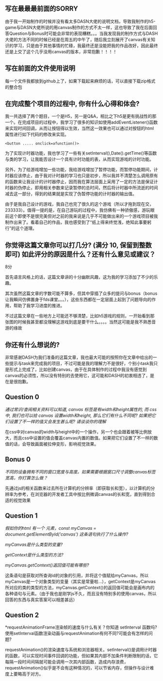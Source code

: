 ## 写在最最最前面的SORRY

由于我一开始制作的时候并没有看太多DASN大佬的说明文档，导致我制作的h5-game与DASN大佬所说的用canvas制作的方式不太一样，这也导致了我在后面回答Question与Bonus时可能会非常的表现糟糕。。。当我发现我的制作方式与DASH大佬的方法不同的时候已经是在周五的中午了，随后我立刻展开了canvas有关知识的学习，只是由于其他事情的忙碌，我最终还是没能把我的作品改好，因此最终还是上交了这个几乎没用canvas的版本，非常抱歉！！！！

## 写在前面的文件使用说明

每一个文件我都放到github上了，如果下载起来麻烦的话，可以直接下载zip格式的整合包



## 在完成整个项目的过程中, 你有什么心得和体会?

我一共选择了两个题目，一个是H5，另一是Q&A，相比之下h5是更有挑战性的那一个。在完成项目的过程中，我学习了很多的知识如使用addEventListener()函数来实现时间回调，从而让按钮得以生效，当然这一效果也可以通过对按钮的html属性进行如下代码的修改来实现。
```
<button ..... onclick=afunction()>
```
为了实现计时器功能，我也学习了一些有关setInterval(),Date().getTime()等函数与类的学习，让我能否设计一个具有计时功能的表，从而实现游戏的计时功能。

另外，为了给游戏增加一些功能，我给游戏增加了暂停功能，而暂停功能期间，计时器应该停止，由于我对计时器的学习也只是初步，所以我并不清楚怎么调用原有的函数来让我设计的计时器停止，因而我在算法层面上采用了一定的方法是保证计时器的伪停止，即用相关参数来记录暂停的总时间，然后将计时器中所流逝的时间减去这一部分，得到的结果就是实现了伪暂停功能的计时器的输出值。

由于是我自己设计的游戏，我自己也完了很久的这个游戏（所以才拖到现在交，233333）。值得一提的是，在自己游玩的过程中，我仿佛有一种骄傲感，游玩眼前这个即使不是很完美但对之前的我来说是几乎不可能做出来的一个游戏项目被我制作出来了。看着自己的作品，我也感受到了“纸上得来终觉浅，绝知此事要躬行”的这个道理。






## 你觉得这篇文章你可以打几分? (满分 10, 保留到整数即可) 如此评分的原因是什么？还有什么意见或建议？

8分

首先语言风格上的话，这篇文章讲的十分幽默风趣，这为我的学习添加了不少的乐趣。

其次虽然这篇文章的字数可能不算多，但其中穿插了众多的提问与bonus（bonus让我瞬间仿佛置身于fds课堂。。。），这些东西都在一定层面上起到了问题导向的作用，帮助了我学习进度的推进。

不过这篇文章在一些地方上可能还不够清楚，比如h5游戏的规则，一开始看到那张图的时候我甚至都没理解这游戏到底是要干什么。。。。当然这可能是我不熟悉音游的缘故

## 你还有什么想说的?

非常感谢DASH为我们准备的这篇文章，我也最大可能的按照你在文章中给出的一些提示与task来完成我的项目，不过可能是我的理解力不是很好，个别小task我只是形式上完成了，比如创建canvas，由于在具体制作的过程中我没有感觉到canvas的必须性，所以没有特别的去使用它，这可能和DASH的初衷相违了，是在是很抱歉。

## Question 0

*通过常识/查阅相关资料可以知道, canvas 标签是有width和height属性的, 而 css 中, 我们也可以给 canvas 设置width和height, 那么它们有什么不同呢? 如果把它们设置了不一样的值又会发生甚么呢? 请谈谈你的理解*

在css中对canvas的width与height中的一个操作，另一个也会跟着被等比例放大，而且css中设置的值会覆盖canvas内置的数值。如果把它们设置了不一样的数值的话，会导致画面被拉伸变形，影响视觉效果。

## Bonus 0

*不同的设备拥有不同的窗口宽度与高度。如果需要根据窗口尺寸调整canvas标签宽高，你打算怎么做？*

先通过js的相关函数来过去所在计算机的分辨率（即获取长和宽），以计算机的分辨率为参考，在浏览器的开发者工具中按比例微调canvas的长和宽，直到得到合适的视觉效果




## Question 1

*假如你的html 有一个 <canvas id = "canvas"/>元素，const myCanvas = document.getElementById('canvas') 这条语句执行了什么操作?*

*myCanvas是什么类型的变量?*

*getContext是什么类型的方法?*

*myCanvas.getContext()返回值可能有哪些?*

这条语句是获取对所查询id的对象的引用，并将这个值赋给myCanvas，所以myCanvas是一个对象类型的变量（其实是常量啦...），getContext是myCanvas所对应的类的类型的方法，myCanvas.getContext()的返回值可能会是画布内的各种语句与元素。（由于我也是刚学js不久，而且没有特别多的使用canvas，所以回答的东西与真实答案可以相差甚远）


## Question 2
*requestAnimationFrame渲染帧的速度与什么有关？你知道 setInterval 函数吗? 使用setInterval函数渲染动画与requestAnimation有何不同?可能会有怎样的问题?

requestAnimation()的渲染速度与系统和浏览器相关。setInterval()是调用计时器的函数，可以实现时间事件回调的功能，但如果其内部不加条件判断限制的话，它每隔一段时间间隔就可能会调用一次其内部函数，造成内存浪费，requestAnimation()似乎是不会有这种情况的，可以节省内存，但操作与设计难度上要略高于对方。
